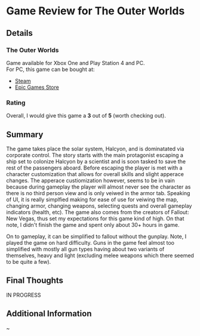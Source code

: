 # Game Review for The Outer Worlds

## Details

### The Outer Worlds
Game available for Xbox One and Play Station 4 and PC.<br/>
For PC, this game can be bought at:
* [Steam](https://store.steampowered.com/app/578650/The_Outer_Worlds/)
* [Epic Games Store](https://www.epicgames.com/store/en-US/product/the-outer-worlds/home)

### Rating
Overall, I would give this game a **3** out of **5** (worth checking out).

## Summary
The game takes place the solar system, Halcyon, and is dominatated via corporate control. 
The story starts with the main protagonist escaping a ship set to colonize Halcyon by a scientist and is soon tasked to save the rest of the passengers aboard. 
Before escaping the player is met with a character customization that allows for overall skills and slight apperace changes. 
The apperace custiomization however, seems to be in vain because during gameplay the player will almost never see the character as there is no third person view and is only veiwed in the armor tab.
Speaking of UI, it is really simplfied making for ease of use for veiwing the map, changing armor, changing weapons, selecting quests and overall gameplay indicators (health, etc).
The game also comes from the creators of Fallout: New Vegas, thus set my expectations for this game kind of high.
On that note, I didn't finish the game and spent only about 30+ hours in game.

On to gameplay, it can be simplified to fallout without the gunplay.
Note, I played the game on hard difficulty.
Guns in the game feel almost too simplified with mostly all gun types having about two variants of themselves, heavy and light (excluding melee weapons which there seemed to be quite a few).

## Final Thoughts
IN PROGRESS

## Additional Information
~
